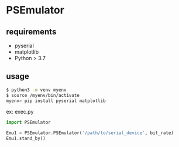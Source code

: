 # PSEmulator

## requirements
- pyserial
- matplotlib
- Python > 3.7

## usage
``` bash
$ python3 -m venv myenv
$ source /myenv/bin/activate
myenv> pip install pyserial matplotlib
```
ex: exec.py
``` python
import PSEmulator

Emu1 = PSEmulator.PSEmulator('/path/to/serial_device', bit_rate)
Emu1.stand_by()
```
